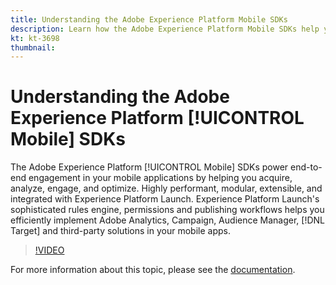 ```yaml
---
title: Understanding the Adobe Experience Platform Mobile SDKs
description: Learn how the Adobe Experience Platform Mobile SDKs help you efficiently implement Adobe Analytics, Campaign, Audience Manager, Target and third party solutions in your mobile apps.
kt: kt-3698
thumbnail: 
---
```


# Understanding the Adobe Experience Platform [!UICONTROL Mobile] SDKs

The Adobe Experience Platform [!UICONTROL Mobile] SDKs power end-to-end engagement in your mobile applications by helping you acquire, analyze, engage, and optimize. Highly performant, modular, extensible, and integrated with Experience Platform Launch. Experience Platform Launch's sophisticated rules engine, permissions and publishing workflows helps you efficiently implement Adobe Analytics, Campaign, Audience Manager, [!DNL Target] and third-party solutions in your mobile apps.

>[!VIDEO](https://video.tv.adobe.com/v/28948?quality=12)

For more information about this topic, please see the [documentation](https://aep-sdks.gitbook.io/docs/).
